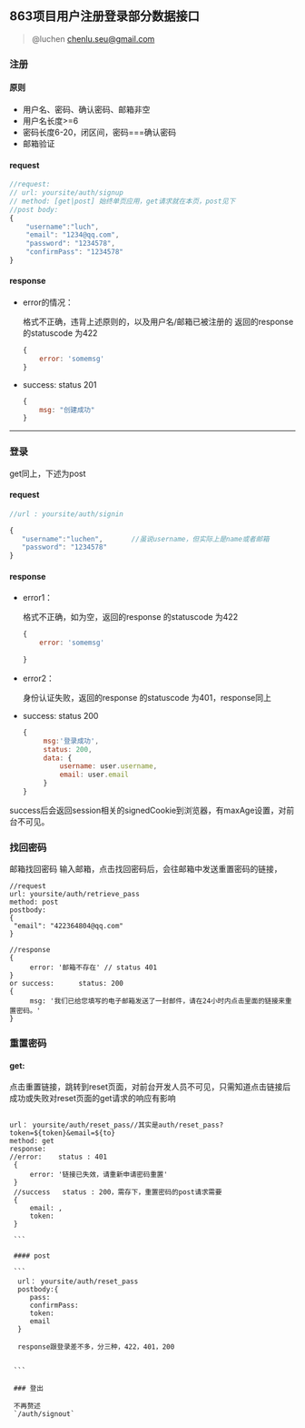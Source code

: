 
## 863项目用户注册登录部分数据接口

> @luchen
chenlu.seu@gmail.com

### 注册

#### 原则

- 用户名、密码、确认密码、邮箱非空
- 用户名长度>=6
- 密码长度6-20，闭区间，密码===确认密码
- 邮箱验证


#### request

```javascript
//request: 
// url: yoursite/auth/signup           
// method: [get|post] 始终单页应用，get请求就在本页，post见下
//post body:
{
	"username":"luch",
	"email": "1234@qq.com",
	"password": "1234578",
	"confirmPass": "1234578"
}

```
#### response

- error的情况：

    格式不正确，违背上述原则的，以及用户名/邮箱已被注册的
返回的response 的statuscode 为422

    ```javascript
    {
        error: 'somemsg'
    }
    
    ```
- success: status 201
 
     ```javascript
    {
         msg: "创建成功"
    }
    
    ```
 
 
 ---
 
 ### 登录
 
 get同上，下述为post
 
 
 #### request
 
 ```javascript
 //url : yoursite/auth/signin
 
 {
 	"username":"luchen",       //虽说username，但实际上是name或者邮箱
 	"password": "1234578"
 }
 
 
 ```
 #### response
 
 - error1：
 
     格式不正确，如为空，返回的response 的statuscode 为422
 
     ```javascript
     {
         error: 'somemsg'
      
     }
     
     ```
 - error2：
  
      身份认证失败，返回的response 的statuscode 为401，response同上
  
      
 - success: status 200
  
      ```javascript
     {
           msg:'登录成功',
           status: 200,
           data: {
               username: user.username,
               email: user.email
           }
     }
     
     ```
  success后会返回session相关的signedCookie到浏览器，有maxAge设置，对前台不可见。
  
  ### 找回密码
  
  邮箱找回密码
   输入邮箱，点击找回密码后，会往邮箱中发送重置密码的链接，
   
   ```
   //request
   url: yoursite/auth/retrieve_pass  
   method: post
   postbody: 
   {
   	"email": "422364804@qq.com"
   }
   
   //response
   {
        error: '邮箱不存在' // status 401
   }
   or success:      status: 200
   {
        msg: '我们已给您填写的电子邮箱发送了一封邮件，请在24小时内点击里面的链接来重置密码。'
   }
   ```
   
   ### 重置密码
   
   #### get: 
   
   点击重置链接，跳转到reset页面，对前台开发人员不可见，只需知道点击链接后成功或失败对reset页面的get请求的响应有影响
   
   ```
   
   url： yoursite/auth/reset_pass//其实是auth/reset_pass?token=${token}&email=${to}
   method: get 
   response:      
   //error:    status : 401
    {
        error: '链接已失效，请重新申请密码重置'
    }
    //success   status : 200，需存下，重置密码的post请求需要
    {
        email: ,
        token:
    }
    
    ```
    
    #### post
    
    ```
     url： yoursite/auth/reset_pass
     postbody:{
        pass:
        confirmPass:
        token:
        email
     }
     
     response跟登录差不多，分三种，422，401，200
     
    
    ```
    
    ### 登出
    
    不再赘述
    `/auth/signout`